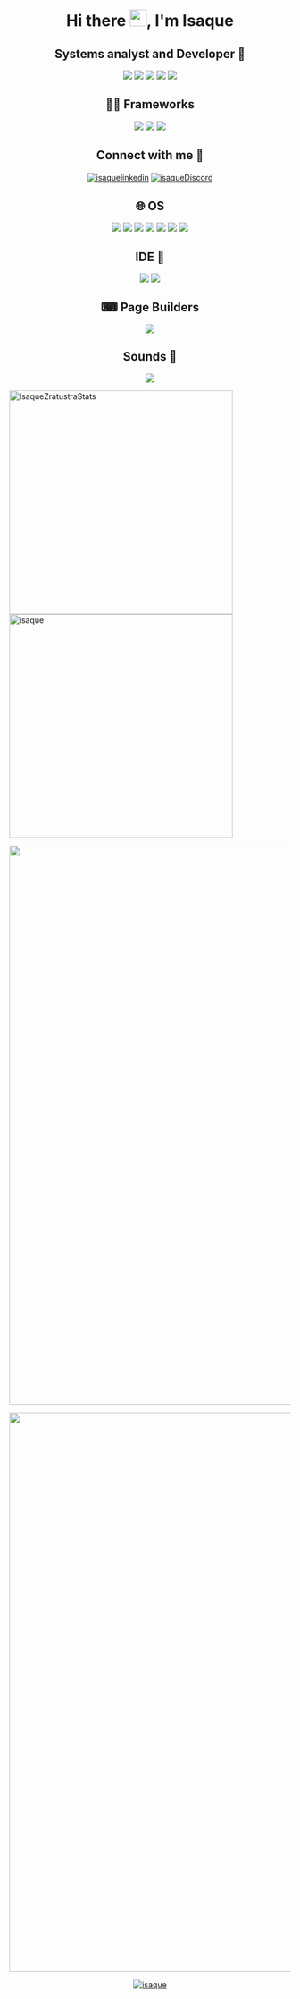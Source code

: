 <h1 align="center">Hi there <img src="https://raw.githubusercontent.com/kaueMarques/kaueMarques/master/hi.gif" width="30px">, I'm Isaque</h1>
<h2 align="center">Systems analyst and Developer 👾</h2>
    <p align="center">
        <img src="https://img.shields.io/badge/HTML-239120?style=for-the-badge&logo=html5&logoColor=white"/>
        <img src="https://img.shields.io/badge/CSS-239120?style=for-the-badge&logo=css3&logoColor=white"/>
        <img src="https://img.shields.io/badge/JavaScript-323330?style=for-the-badge&logo=javascript&logoColor=F7DF1E"/> 
        <img src="https://img.shields.io/badge/Java-ED8B00?style=for-the-badge&logo=java&logoColor=white"/>
        <img src="https://img.shields.io/badge/Node.js-339933?style=for-the-badge&logo=nodedotjs&logoColor=white">

<h2 align="center">👨‍💻 Frameworks</h2>

<p align="center">
        <img src="https://img.shields.io/badge/npm-CB3837?style=for-the-badge&logo=npm&logoColor=white">
        <img src="https://img.shields.io/badge/GraphQl-E10098?style=for-the-badge&logo=graphql&logoColor=white">
        <img src="https://img.shields.io/badge/JWT-000000?style=for-the-badge&logo=JSON%20web%20tokens&logoColor=white">

<h2 align="center">Connect with me 📱</h2>
    <p align="center">
    <a href="https://www.linkedin.com/in/isaquezaratustra/" target="blank"><img align="center" src="https://img.shields.io/badge/LinkedIn-0077B5?style=for-the-badge&logo=linkedin&logoColor=white" alt="isaquelinkedin" /></a>
    <a href="https://discord.gg/N75xwBBwh6" target="blank"><img align="center" src=https://img.shields.io/badge/Discord-7289DA?style=for-the-badge&logo=discord&logoColor=white alt="isaqueDiscord" /></a>

<h2 align="center">🌐 OS</h2>
    <p align="center">
    <img src="https://img.shields.io/badge/Android-3DDC84?style=for-the-badge&logo=android&logoColor=white" />
    <img src="https://img.shields.io/badge/Windows-0078D6?style=for-the-badge&logo=windows&logoColor=white" />
    <img src="https://img.shields.io/badge/mac%20os-000000?style=for-the-badge&logo=apple&logoColor=white"/>
    <img src="https://img.shields.io/badge/Linux-FCC624?style=for-the-badge&logo=linux&logoColor=black" />
    <img src="https://img.shields.io/badge/Ubuntu-E95420?style=for-the-badge&logo=ubuntu&logoColor=white" />
    <img src="https://img.shields.io/badge/Linux_Mint-87CF3E?style=for-the-badge&logo=linux-mint&logoColor=white"/>
    <img src="https://img.shields.io/badge/Kali_Linux-557C94?style=for-the-badge&logo=kali-linux&logoColor=white"/>

<h2 align="center">IDE 🧠</h2>
    <p align="center">
    <img src="https://img.shields.io/badge/Visual_Studio_Code-0078D4?style=for-the-badge&logo=visual%20studio%20code&logoColor=white"/>
    <img src="https://img.shields.io/badge/sublime_text-%23575757.svg?&style=for-the-badge&logo=sublime-text&logoColor=important" />
        
<h2 align="center">⌨ Page Builders</h2>
    <p align="center">
    <img src="https://img.shields.io/badge/Wordpress-21759B?style=for-the-badge&logo=wordpress&logoColor=white" />

<h2 align="center">Sounds 🎵</h2>
    <p align="center">
    <a href="https://open.spotify.com/playlist/3cUTrHqi1439w3FZUbGToK" target="blank"><img src="https://img.shields.io/badge/Spotify-1ED760?&style=for-the-badge&logo=spotify&logoColor=white" />
                                                                                                            
<p>   
    <img src="https://github-readme-stats.vercel.app/api/top-langs?username=IsaqueZaratustra&show_icons=true&theme=default" alt="IsaqueZratustraStats" width='400' height='400'
    />
    <img src="https://github-readme-stats.vercel.app/api?username=IsaqueZaratustra&show_icons=true&count_private=true&theme=tokyonight&hide=stars" alt="isaque" width='400' height='400'
    /> 

</p>

<p align="center">
 <img width='1000' src="https://github-profile-summary-cards.vercel.app/api/cards/profile-details?username=IsaqueZaratustra&theme=vue" />
 </p>

<p align="center"><img width='1000'  src="https://github-readme-streak-stats.herokuapp.com/?user=IsaqueZaratustra" />
</p>

<p align="center">
 <img src="https://komarev.com/ghpvc/?username=IsaqueZaratustra" alt="isaque" />
</p>
